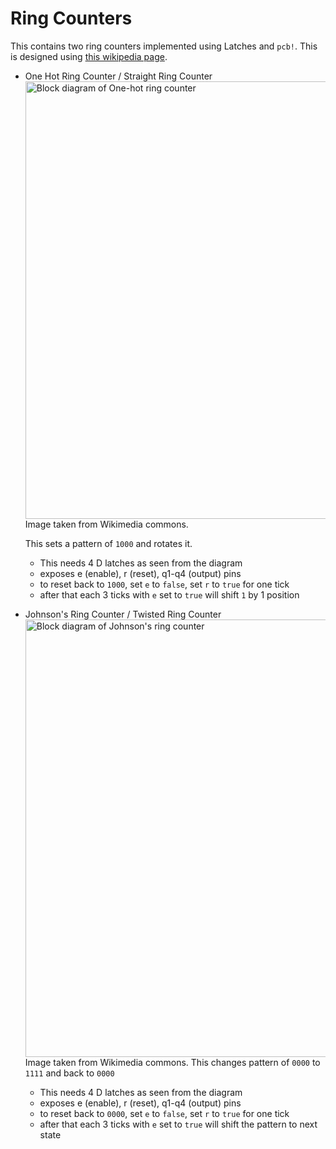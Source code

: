 # Ring Counters

This contains two ring counters implemented using Latches and `pcb!`.
This is designed using [this wikipedia page](https://en.wikipedia.org/wiki/Ring_counter).

- One Hot Ring Counter / Straight Ring Counter
  <img src="https://upload.wikimedia.org/wikipedia/commons/4/41/Overbeck_Counter_4bit.svg" alt="Block diagram of One-hot ring counter" width ="700px" />
  Image taken from Wikimedia commons.

  This sets a pattern of `1000` and rotates it.

  - This needs 4 D latches as seen from the diagram
  - exposes e (enable), r (reset), q1-q4 (output) pins
  - to reset back to `1000`, set `e` to `false`, set `r` to `true` for one tick
  - after that each 3 ticks with `e` set to `true` will shift `1` by 1 position

- Johnson's Ring Counter / Twisted Ring Counter
  <img src="https://upload.wikimedia.org/wikipedia/commons/6/69/Johnson_Counter_4bit.svg" alt="Block diagram of Johnson's ring counter" width ="700px" />
  Image taken from Wikimedia commons.
  This changes pattern of `0000` to `1111` and back to `0000`
  - This needs 4 D latches as seen from the diagram
  - exposes e (enable), r (reset), q1-q4 (output) pins
  - to reset back to `0000`, set `e` to `false`, set `r` to `true` for one tick
  - after that each 3 ticks with `e` set to `true` will shift the pattern to next state
